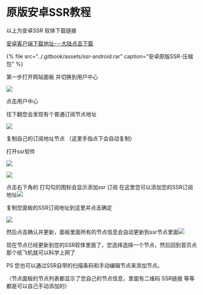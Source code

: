 # 原版安卓SSR教程

以上为安卓SSR 软体下载链接

[安卓客户端下载地址---大陆点击下载](https://coding-net-production-file-1257242599.cos.ap-shanghai.myqcloud.com/25abe4e0-726f-11ea-adeb-e3647bdd8d74.apk?sign=q-sign-algorithm%3Dsha1%26q-ak%3DAKIDay83lFmaS6Y4LTdzMVO1SdZOyJSNOYpr%26q-sign-time%3D1585563263%3B1585566863%26q-key-time%3D1585563263%3B1585566863%26q-header-list%3D%26q-url-param-list%3Dresponse-content-disposition%3Bresponse-expires%26q-signature%3D4489cbd2dab59cbd463ff499fa77b1579fd2e265&response-content-disposition=attachment%3Bfilename%3Dssrv2ray.apk&response-expires=Wed%2C%2001%20Apr%202020%2022%3A14%3A23%20GMT)

{% file src="../.gitbook/assets/ssr-android.rar" caption="安卓原版SSR-压缩包" %}

第一步打开网站面板 并切换到用户中心

![](http://www.shenlejiang.xyz/wp-content/uploads/2019/05/TIM%E5%9B%BE%E7%89%8720190503010314-1-578x1024.png)

点击用户中心

往下翻您会发现有个普通订阅节点地址

![](http://www.shenlejiang.xyz/wp-content/uploads/2019/05/TIM%E5%9B%BE%E7%89%8720190503010257-594x1024.png)

复制自己的订阅地址节点 （这里手指点下会自动复制）

打开ssr软件

![](http://www.shenlejiang.xyz/wp-content/uploads/2019/05/Screenshot_20190503_010351-473x1024.jpg)

![](http://www.shenlejiang.xyz/wp-content/uploads/2019/05/Screenshot_20190503_010346-473x1024.jpg)

点击右下角的 打勾勾的图标会显示添加ssr 订阅 在这里您可以添加您的SSR订阅地址![](http://www.shenlejiang.xyz/wp-content/uploads/2019/05/Screenshot_20190503_010433-473x1024.jpg)

复制您面板的SSR订阅地址到这里并点击确定

![](http://www.shenlejiang.xyz/wp-content/uploads/2019/05/Screenshot_20190503_010442-473x1024.jpg)

然后点击确认并更新，面板里面所有的节点信息会自动更新到ssr节点里面![](http://www.shenlejiang.xyz/wp-content/uploads/2019/05/Screenshot_20190503_010419-473x1024.jpg)

现在节点已经更新到您的SSR软体里面了，您选择选择一个节点，然后回到首页点那个纸飞机就可以科学上网了

PS 您也可以通过SSR自带的扫描条码和手动编辑节点来添加节点。

（节点面板的节点列表都显示了您自己的节点信息，里面有二维码 SSR链接 等等 都是可以自己手动添加的）

